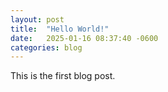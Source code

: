 ```yaml
---
layout: post
title:  "Hello World!"
date:   2025-01-16 08:37:40 -0600
categories: blog
---
```

This is the first blog post.
